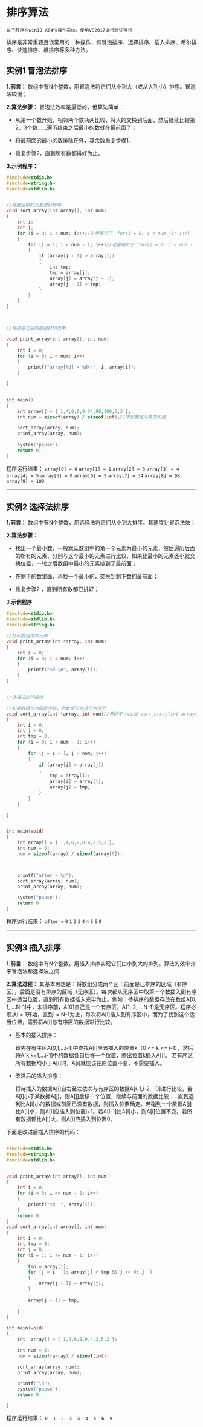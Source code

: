 # 排序算法


```
以下程序在win10 X64位操作系统，使用VS2017运行验证可行
```
排序是非常重要且很常用的一种操作，有冒泡排序、选择排序、插入排序、希尔排序、快速排序、堆排序等多种方法。




## 实例1 冒泡法排序

**1.前言：** 数组中有N个整数，用冒泡法将它们从小到大（或从大到小）排序。冒泡法较慢；

**2.算法步骤：**
冒泡法效率是最低的，但算法简单：
- 从第一个数开始，相邻两个数两两比较，将大的交换到后面，然后继续比较第2、3个数…..,遍历结束之后最小的数就在最前面了；

- 将最前面的最小的数排除在外，其余数重复步骤1。

- 重复步骤2，直到所有数都排好为止。


**3.示例程序：**
```c
#include<stdio.h>
#include<string.h>
#include<stdlib.h>


//将数组中的元素进行排序
void sort_array(int array[], int num)
{
	int i;
	int j;
	for (i = 0; i < num; i++)//这里等价于：for(i = 0; i < num -1; i++)
	{
		for (j = 1; j < num - i; j++)//这里等价于：for(j = 0; i < num - i -1; j++)
		{
			if (array[j - 1] > array[j])
			{
				int tmp;
				tmp = array[j];
				array[j] = array[j - 1];
				array[j - 1] = tmp;
			}
		}
	}
}



//将排序之后的数组打印出来

void print_array(int array[], int num)
{
	int i = 0;
	for (i = 0; i < num; i++)
	{
		printf("array[%d] = %d\n", i, array[i]);
	}

}


int main()
{
	int array[] = { 1,4,8,0,9,34,98,100,5,3 };
	int num = sizeof(array) / sizeof(int);//求出数组元素的长度

	sort_array(array, num);
	print_array(array, num);
	
	system("pause");
	return 0;
}
```
程序运行结果：
`array[0] = 0`
`array[1] = 1`
`array[2] = 3`
`array[3] = 4`
`array[4] = 5`
`array[5] = 8`
`array[6] = 9`
`array[7] = 34`
`array[8] = 98`
`array[9] = 100`

---

## 实例2 选择法排序
**1.前言：** 数组中有N个整数，用选择法将它们从小到大排序。其速度比冒泡法快；

**2.算法步骤：**
- 找出一个最小数，一般默认数组中的第一个元素为最小的元素，然后遍历后面的所有的元素，分别与这个最小的元素进行比较，如果比最小的元素还小就交换位置，一轮之后数组中最小的元素排到了最前面；

- 在剩下的数里面，再找一个最小的，交换到剩下数的最前面；

- 重复步骤2 ，直到所有数都已排好；


3.**示例程序**
```c
#include<stdio.h>
#include<stdlib.h>
#include<string.h>

//打印数组中的元素
void print_array(int *array, int num)
{
	int i = 0;
	for (i = 0; i < num; i++)
	{
		printf("%d \n", array[i]);
	}
}


//选择法进行排序

//如果数组作为函数参数，则数组形参退化为指针
void sort_array(int *array, int num)//等价于：void sort_array(int array[],int num)
{
	int i = 0;
	int j = 0;
	int tmp = 0;
	for (i = 0; i < num - 1; i++)
	{
		for (j = i + 1; j < num; j++)
		{
			if (array[i] > array[j])
			{
				tmp = array[i];
				array[i] = array[j];
				array[j] = tmp;
			}
		}
	}

}


int main(void)
{
	int array[] = { 1,4,6,9,0,4,3,5,2 };
	int num = 0;
	num = sizeof(array) / sizeof(array[0]);



	printf("after = \n");
	sort_array(array, num);
	print_array(array, num);

	system("pause");
	return 0;
}
```
程序运行结果：
`after =`
`0`
`1`
`2`
`3`
`4`
`4`
`5`
`6`
`9`


---

## 实例3 插入排序
**1.前言：** 数组中有N个整数，用插入排序实现它们由小到大的排列。算法的效率介于冒泡法和选择法之间

**2.算法过程：** 其基本思想是：将数组分成两个区：前面是已排序的区域（有序区），后面是没有排序的区域（无序区）。每次都从无序区中取第一个数插入到有序区中适当位置，直到所有数据插入完毕为止。例如：待排序的数据存放在数组A[0, 1, ...N-1]中，未排序前，A[0]自己是一个有序区，A[1, 2, ...N-1]是无序区。程序必须从i = 1开始，直到i = N-1为止，每次将A[i]插入到有序区中，而为了找到这个适当位置，需要将A[i]与有序区的数据进行比较。

- 基本的插入排序：

  首先在有序区A[0,1,...i-1]中查找A[i]应该插入的位置k（0 <= k <= i-1），然后将A[k,k+1,...i-1]中的数据各自后移一个位置，腾出位置k插入A[i]。
若有序区所有数据均小于A[i]时，A[i]就应该在原位置不变，不需要插入。

- 改进后的插入排序：

  将待插入的数据A[i]自右至左依次与有序区的数据A[i-1,i-2,...0]进行比较，若A[i]小于某数据A[j]，则A[j]后移一个位置，继续与前面的数据比较......直到遇到比A[i]小的数据或前面已没有数据，则插入位置确定。若碰到一个数据A[j]比A[i]小，则A[i]应插入到位置j+1。若A[i-1]比A[i]小，则A[i]位置不变。若所有数据都比A[i]大，则A[i]应插入到位置0。

下面是改进后插入排序的代码：
```c

#include<stdio.h>
#include<string.h>
#include<stdlib.h>


void print_array(int array[], int num)
{
	int i = 0;
	for (i = 0; i <= num - 1; i++)
	{
		printf("%d  ", array[i]);
	}
	return 0;
}
void sort_array(int array[], int num)
{
	int i = 0;
	int tmp = 0;
	int j = 0;
	for (i = 1; i <= num - 1; i++)
	{
		tmp = array[i];
		for (j = i - 1; array[j] > tmp && j >= 0; j--)
		{
			array[j + 1] = array[j];
		}
		
		array[j + 1] = tmp;
			
	}
}

int main(void)
{
	int  array[] = { 1,4,6,9,0,4,3,5,2 };

	int num = 0;
	num = sizeof(array) / sizeof(int);

	sort_array(array, num);
	print_array(array, num);

	printf("\n");
	system("pause");
	return 0;

}
```
程序运行结果：
`0  1  2  3  4  4  5  6  9`






